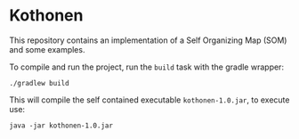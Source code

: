 # Kothonen

This repository contains an implementation of a Self Organizing Map
(SOM) and some examples.

To compile and run the project, run the `build` task with
the gradle wrapper:
```
./gradlew build
```

This will compile the self contained executable `kothonen-1.0.jar`,
to execute use:
```
java -jar kothonen-1.0.jar
```
